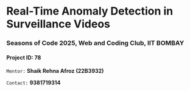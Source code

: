 # Real-Time Anomaly Detection in Surveillance Videos 
### Seasons of Code 2025, Web and Coding Club, IIT BOMBAY
#### Project ID: 78
`Mentor:` **Shaik Rehna Afroz (22B3932)**

`Contact:` **9381719314**
